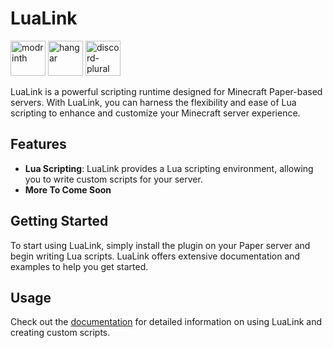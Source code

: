 # LuaLink
<a href=https://modrinth.com/plugin/lualink><img alt="modrinth" height="56" src="https://cdn.jsdelivr.net/npm/@intergrav/devins-badges@3/assets/cozy/available/modrinth_vector.svg"></a>
<a href=https://hangar.papermc.io/lualink/LuaLink><img alt="hangar" height="56" src="https://cdn.jsdelivr.net/npm/@intergrav/devins-badges@3/assets/cozy/available/hangar_vector.svg"></a>
<a href=https://discord.gg/xYcjBKqkDz><img alt="discord-plural" height="56" src="https://cdn.jsdelivr.net/npm/@intergrav/devins-badges@3/assets/cozy/social/discord-plural_vector.svg"></a>

LuaLink is a powerful scripting runtime designed for Minecraft Paper-based servers. With LuaLink, you can harness the flexibility and ease of Lua scripting to enhance and customize your Minecraft server experience.

## Features

- **Lua Scripting**: LuaLink provides a Lua scripting environment, allowing you to write custom scripts for your server.
- **More To Come Soon** 

## Getting Started

To start using LuaLink, simply install the plugin on your Paper server and begin writing Lua scripts. LuaLink offers extensive documentation and examples to help you get started.

## Usage

Check out the [documentation](https://lualink.github.io/docs) for detailed information on using LuaLink and creating custom scripts.
